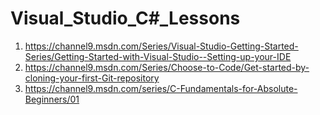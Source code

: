 # Visual_Studio_C#_Lessons

1. https://channel9.msdn.com/Series/Visual-Studio-Getting-Started-Series/Getting-Started-with-Visual-Studio--Setting-up-your-IDE
2. https://channel9.msdn.com/Series/Choose-to-Code/Get-started-by-cloning-your-first-Git-repository
3. https://channel9.msdn.com/series/C-Fundamentals-for-Absolute-Beginners/01
